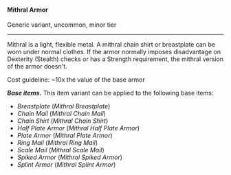 #### Mithral Armor

Generic variant, uncommon, minor tier

---

Mithral is a light, flexible metal. A mithral chain shirt or breastplate can be worn under normal clothes. If the armor normally imposes disadvantage on Dexterity (Stealth) checks or has a Strength requirement, the mithral version of the armor doesn't.

Cost guideline: ~10x the value of the base armor

***Base items.*** This item variant can be applied to the following base items:

- *Breastplate* (*Mithral Breastplate*)
- *Chain Mail* (*Mithral Chain Mail*)
- *Chain Shirt* (*Mithral Chain Shirt*)
- *Half Plate Armor* (*Mithral Half Plate Armor*)
- *Plate Armor* (*Mithral Plate Armor*)
- *Ring Mail* (*Mithral Ring Mail*)
- *Scale Mail* (*Mithral Scale Mail*)
- *Spiked Armor* (*Mithral Spiked Armor*)
- *Splint Armor* (*Mithral Splint Armor*)